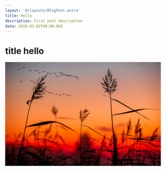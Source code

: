 ```yaml
---
layout: '@/layouts/BlogPost.astro'
title: Hello
description: First post description
date: 2020-02-02T00:00:00Z
---
```


# title hello

![Random image](/src/images/random.jpeg)
